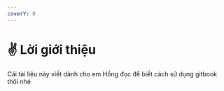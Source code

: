 ```yaml
---
coverY: 0
---
```


# ✌ Lời giới thiệu

Cái tài liệu này viết dành cho em Hồng đọc để biết cách sử dụng gitbook thôi nhé
